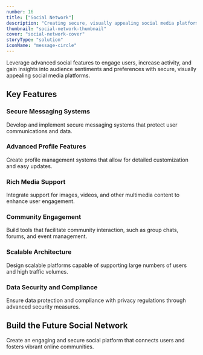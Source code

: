 ```yaml
---
number: 16
title: ["Social Network"]
description: "Creating secure, visually appealing social media platforms with advanced features to effectively connect and engage users."
thumbnail: "social-network-thumbnail"
cover: "social-network-cover"
storyType: "solution"
iconName: "message-circle"
---
```


Leverage advanced social features to engage users, increase activity, and gain insights into audience sentiments and preferences with secure, visually appealing social media platforms.

## Key Features

### Secure Messaging Systems

Develop and implement secure messaging systems that protect user communications and data.

### Advanced Profile Features

Create profile management systems that allow for detailed customization and easy updates.

### Rich Media Support

Integrate support for images, videos, and other multimedia content to enhance user engagement.

### Community Engagement

Build tools that facilitate community interaction, such as group chats, forums, and event management.

### Scalable Architecture

Design scalable platforms capable of supporting large numbers of users and high traffic volumes.

### Data Security and Compliance

Ensure data protection and compliance with privacy regulations through advanced security measures.

## Build the Future Social Network

Create an engaging and secure social platform that connects users and fosters vibrant online communities.
